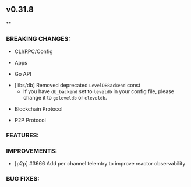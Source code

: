 ## v0.31.8

**

### BREAKING CHANGES:

* CLI/RPC/Config

* Apps

* Go API
- [libs/db] Removed deprecated `LevelDBBackend` const
  * If you have `db_backend` set to `leveldb` in your config file, please
    change it to `goleveldb` or `cleveldb`.

* Blockchain Protocol

* P2P Protocol

### FEATURES:

### IMPROVEMENTS:
- [p2p] \#3666 Add per channel telemtry to improve reactor observability

### BUG FIXES:
